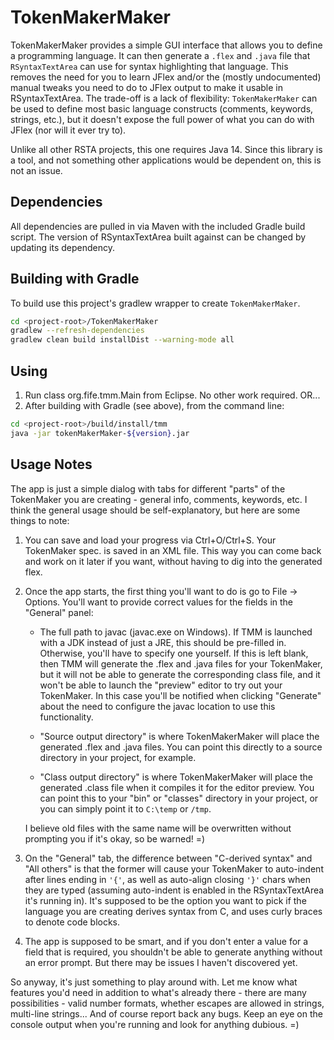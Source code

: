 # TokenMakerMaker
TokenMakerMaker provides a simple GUI interface that allows you to define a
programming language.  It can then generate a `.flex` and `.java` file that
`RSyntaxTextArea` can use for syntax highlighting that language.  This removes
the need for you to learn JFlex and/or the (mostly undocumented) manual tweaks
you need to do to JFlex output to make it usable in RSyntaxTextArea.  The
trade-off is a lack of flexibility: `TokenMakerMaker` can be used to define most
basic language constructs (comments, keywords, strings, etc.), but it doesn't
expose the full power of what you can do with JFlex (nor will it ever try to).
 
Unlike all other RSTA projects, this one requires Java 14.  Since this library
is a tool, and not something other applications would be dependent on, this is
not an issue.


## Dependencies
All dependencies are pulled in via Maven with the included Gradle build script.
The version of RSyntaxTextArea built against can be changed by updating its
dependency.


## Building with Gradle
To build use this project's gradlew wrapper to create `TokenMakerMaker`.

```bash
cd <project-root>/TokenMakerMaker
gradlew --refresh-dependencies
gradlew clean build installDist --warning-mode all
```

## Using
1. Run class org.fife.tmm.Main from Eclipse.  No other work required.  OR...
2. After building with Gradle (see above), from the command line:

```bash
cd <project-root>/build/install/tmm
java -jar tokenMakerMaker-${version}.jar
```


## Usage Notes
The app is just a simple dialog with tabs for different "parts" of the
TokenMaker you are creating - general info, comments, keywords, etc.  I think
the general usage should be self-explanatory, but here are some things to note:
 
1. You can save and load your progress via Ctrl+O/Ctrl+S.  Your TokenMaker
   spec. is saved in an XML file.  This way you can come back and work on it
   later if you want, without having to dig into the generated flex.
 
2. Once the app starts, the first thing you'll want to do is go to
   File -> Options.  You'll want to provide correct values for the fields in
   the "General" panel:
   
     - The full path to javac (javac.exe on Windows).  If TMM is launched
       with a JDK instead of just a JRE, this should be pre-filled in.
       Otherwise, you'll have to specify one yourself.  If this is left blank,
       then TMM will generate the .flex and .java files for your TokenMaker,
       but it will not be able to generate the corresponding class file, and it
       won't be able to launch the "preview" editor to try out your TokenMaker.
       In this case you'll be notified when clicking "Generate" about the need
       to configure the javac location to use this functionality.
      
     - "Source output directory" is where TokenMakerMaker will place the
       generated .flex and .java files.  You can point this directly to a
       source directory in your project, for example.
      
     - "Class output directory" is where TokenMakerMaker will place the
       generated .class file when it compiles it for the editor preview.
       You can point this to your "bin" or "classes" directory in your
       project, or you can simply point it to `C:\temp` or `/tmp`.

   I believe old files with the same name will be overwritten without
   prompting you if it's okay, so be warned!  =)
 
3. On the "General" tab, the difference between "C-derived syntax" and
   "All others" is that the former will cause your TokenMaker to auto-indent
   after lines ending in `'{'`, as well as auto-align closing `'}'`
   chars when they are typed (assuming auto-indent is enabled in the
   RSyntaxTextArea it's running in).  It's supposed to be the option you want
   to pick if the language you are creating derives syntax from C, and uses
   curly braces to denote code blocks.
 
4. The app is supposed to be smart, and if you don't enter a value for a field
   that is required, you shouldn't be able to generate anything without an
   error prompt.  But there may be issues I haven't discovered yet.
 
So anyway, it's just something to play around with.  Let me know what features
you'd need in addition to what's already there - there are many possibilities -
valid number formats, whether escapes are allowed in strings, multi-line
strings...  And of course report back any bugs.  Keep an eye on the console
output when you're running and look for anything dubious.  =)
